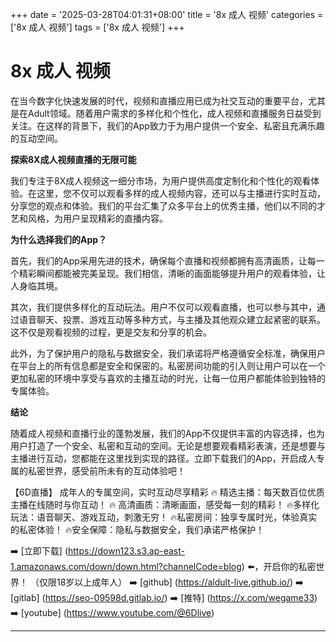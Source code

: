 +++
date = '2025-03-28T04:01:31+08:00'
title = '8x 成人 视频'
categories = ['8x 成人 视频']
tags = ['8x 成人 视频']
+++

# 8x 成人 视频

在当今数字化快速发展的时代，视频和直播应用已成为社交互动的重要平台，尤其是在Adult领域。随着用户需求的多样化和个性化，成人视频和直播服务日益受到关注。在这样的背景下，我们的App致力于为用户提供一个安全、私密且充满乐趣的互动空间。

**探索8X成人视频直播的无限可能**

我们专注于8X成人视频这一细分市场，为用户提供高度定制化和个性化的观看体验。在这里，您不仅可以观看多样的成人视频内容，还可以与主播进行实时互动，分享您的观点和体验。我们的平台汇集了众多平台上的优秀主播，他们以不同的才艺和风格，为用户呈现精彩的直播内容。

**为什么选择我们的App？**

首先，我们的App采用先进的技术，确保每个直播和视频都拥有高清画质，让每一个精彩瞬间都能被完美呈现。我们相信，清晰的画面能够提升用户的观看体验，让人身临其境。

其次，我们提供多样化的互动玩法。用户不仅可以观看直播，也可以参与其中，通过语音聊天、投票、游戏互动等多种方式，与主播及其他观众建立起紧密的联系。这不仅是观看视频的过程，更是交友和分享的机会。

此外，为了保护用户的隐私与数据安全，我们承诺将严格遵循安全标准，确保用户在平台上的所有信息都是安全和保密的。私密房间功能的引入则让用户可以在一个更加私密的环境中享受与喜欢的主播互动的时光，让每一位用户都能体验到独特的专属体验。

**结论**

随着成人视频和直播行业的蓬勃发展，我们的App不仅提供丰富的内容选择，也为用户打造了一个安全、私密和互动的空间。无论是想要观看精彩表演，还是想要与主播进行互动，您都能在这里找到实现的路径。立即下载我们的App，开启成人专属的私密世界，感受前所未有的互动体验吧！

【6D直播】
成年人的专属空间，实时互动尽享精彩
🔥 精选主播：每天数百位优质主播在线随时与你互动！
🔥 高清画质：清晰画面，感受每一刻的精彩！
🔥多样化玩法：语音聊天、游戏互动，刺激无穷！
🔥私密房间：独享专属时光，体验真实的私密体验！
🔥安全保障：隐私与数据安全，我们承诺严格保护！

➡️ [立即下载] (https://down123.s3.ap-east-1.amazonaws.com/down/down.html?channelCode=blog) ⬅️，开启你的私密世界！
（仅限18岁以上成年人）
➡️ [github] (https://aldult-live.github.io/)
➡️ [gitlab] (https://seo-09598d.gitlab.io/)
➡️ [推特] (https://x.com/wegame33)
➡️ [youtube] (https://www.youtube.com/@6Dlive)

---
